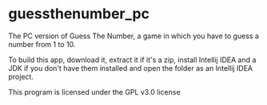 # guessthenumber_pc
The PC version of Guess The Number, a game in which you have to guess a number from 1 to 10.

To build this app, download it, extract it if it's a zip, install Intellij IDEA and a JDK if you don't have them installed and open the folder as an Intellij IDEA project.

This program is licensed under the GPL v3.0 license
